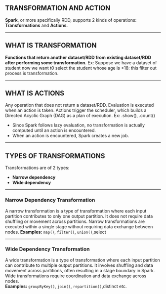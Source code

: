 ## TRANSFORMATION AND ACTION

**Spark**, or more specifically RDD, supports 2 kinds of operations:  
**Transformations** and **Actions**.

---

## WHAT IS TRANSFORMATION

**Functions that return another dataset/RDD from existing dataset/RDD after performing some transformation.**
Ex: Suppose we have a dataset of student now we want t0 select the student whose age is <18: this filter out process is transformation.

---

## WHAT IS ACTIONS

Any operation that does not return a dataset/RDD. Evaluation is executed when an action is taken. Actions trigger the scheduler, which builds a Directed Acyclic Graph (DAG) as a plan of execution.
Ex: .show(), .count()

- Since Spark follows lazy evaluation, no transformation is actually computed until an action is encountered.
- When an action is encountered, Spark creates a new job.

---

## TYPES OF TRANSFORMATIONS

Transformations are of 2 types:

- **Narrow dependency**
- **Wide dependency**

---

### Narrow Dependency Transformation

A narrow transformation is a type of transformation where each input partition contributes to only one output partition. It does not require data shuffling or movement across partitions. Narrow transformations are executed within a single stage without requiring data exchange between nodes.
**Examples:** `map()`, `filter()`, `union()`,select

---

### Wide Dependency Transformation

A wide transformation is a type of transformation where each input partition can contribute to multiple output partitions. It involves shuffling and data movement across partitions, often resulting in a stage boundary in Spark. Wide transformations require coordination and data exchange across nodes.  
**Examples:** `groupByKey()`, `join()`, `repartition()`,distinct etc.

